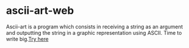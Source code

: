 # ascii-art-web
Ascii-art is a program which consists in receiving a string as an argument and outputting the string in a graphic representation using ASCII. Time to write big.[Try here](https://ascii-art.onrender.com/ascii-art)


